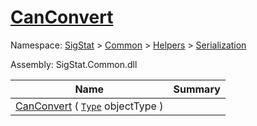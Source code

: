 # [CanConvert](./DistanceFunctionJsonConverter-100664042.md)

Namespace: [SigStat]() > [Common](./../../../README.md) > [Helpers](./../../README.md) > [Serialization](./../README.md)

Assembly: SigStat.Common.dll

| Name | Summary  |
| ------| -----------:|
| [CanConvert](./DistanceFunctionJsonConverter-100664042.md) ( [`Type`](https://docs.microsoft.com/en-us/dotnet/api/System.Type) objectType ) | 
